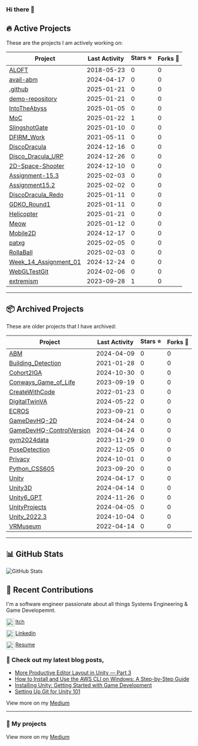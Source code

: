 ### Hi there 👋
## 🔥 Active Projects
These are the projects I am actively working on:

| Project | Last Activity | Stars ⭐ | Forks 🍴 |
|---------|--------------|----------|---------|
| [ALOFT](https://github.com/alecdbarker/ALOFT) | 2018-05-23 | 0 | 0 |
| [avail-abm](https://github.com/folagit/avail-abm) | 2024-04-17 | 0 | 0 |
| [.github](https://github.com/GuiltyGamesStudio/.github) | 2025-01-21 | 0 | 0 |
| [demo-repository](https://github.com/GuiltyGamesStudio/demo-repository) | 2025-01-21 | 0 | 0 |
| [IntoTheAbyss](https://github.com/GuiltyGamesStudio/IntoTheAbyss) | 2025-01-05 | 0 | 0 |
| [MoC](https://github.com/GuiltyGamesStudio/MoC) | 2025-01-22 | 1 | 0 |
| [SlingshotGate](https://github.com/GuiltyGamesStudio/SlingshotGate) | 2025-01-10 | 0 | 0 |
| [DFIRM_Work](https://github.com/icherkas/DFIRM_Work) | 2021-05-11 | 0 | 0 |
| [DiscoDracula](https://github.com/Jam-A-Lamb/DiscoDracula) | 2024-12-16 | 0 | 0 |
| [Disco_Dracula_URP](https://github.com/Jam-A-Lamb/Disco_Dracula_URP) | 2024-12-26 | 0 | 0 |
| [2D-Space-Shooter](https://github.com/patxg/2D-Space-Shooter) | 2024-12-10 | 0 | 0 |
| [Assignment-15.3](https://github.com/patxg/Assignment-15.3) | 2025-02-03 | 0 | 0 |
| [Assignment15.2](https://github.com/patxg/Assignment15.2) | 2025-02-02 | 0 | 0 |
| [DiscoDracula_Redo](https://github.com/patxg/DiscoDracula_Redo) | 2025-01-11 | 0 | 0 |
| [GDKO_Round1](https://github.com/patxg/GDKO_Round1) | 2025-01-11 | 0 | 0 |
| [Helicopter](https://github.com/patxg/Helicopter) | 2025-01-21 | 0 | 0 |
| [Meow](https://github.com/patxg/Meow) | 2025-01-12 | 0 | 0 |
| [Mobile2D](https://github.com/patxg/Mobile2D) | 2024-12-17 | 0 | 0 |
| [patxg](https://github.com/patxg/patxg) | 2025-02-05 | 0 | 0 |
| [RollaBall](https://github.com/patxg/RollaBall) | 2025-02-03 | 0 | 0 |
| [Week_14_Assignment_01](https://github.com/patxg/Week_14_Assignment_01) | 2024-12-24 | 0 | 0 |
| [WebGLTestGit](https://github.com/RGP-pguillen/WebGLTestGit) | 2024-02-06 | 0 | 0 |
| [extremism](https://github.com/SCarter101/extremism) | 2023-09-28 | 1 | 0 |

---

## 📦 Archived Projects
These are older projects that I have archived:

| Project | Last Activity | Stars ⭐ | Forks 🍴 |
|---------|--------------|----------|---------|
| [ABM](https://github.com/patxg/ABM) | 2024-04-09 | 0 | 0 |
| [Building_Detection](https://github.com/patxg/Building_Detection) | 2021-01-28 | 0 | 0 |
| [Cohort2IGA](https://github.com/patxg/Cohort2IGA) | 2024-10-30 | 0 | 0 |
| [Conways_Game_of_Life](https://github.com/patxg/Conways_Game_of_Life) | 2023-09-19 | 0 | 0 |
| [CreateWithCode](https://github.com/patxg/CreateWithCode) | 2022-01-23 | 0 | 0 |
| [DigitalTwinVA](https://github.com/patxg/DigitalTwinVA) | 2024-05-22 | 0 | 0 |
| [ECROS](https://github.com/patxg/ECROS) | 2023-09-21 | 0 | 0 |
| [GameDevHQ-2D](https://github.com/patxg/GameDevHQ-2D) | 2024-04-24 | 0 | 0 |
| [GameDevHQ-ControlVersion](https://github.com/patxg/GameDevHQ-ControlVersion) | 2024-04-24 | 0 | 0 |
| [gym2024data](https://github.com/patxg/gym2024data) | 2023-11-29 | 0 | 0 |
| [PoseDetection](https://github.com/patxg/PoseDetection) | 2022-12-05 | 0 | 0 |
| [Privacy](https://github.com/patxg/Privacy) | 2024-10-01 | 0 | 0 |
| [Python_CSS605](https://github.com/patxg/Python_CSS605) | 2023-09-20 | 0 | 0 |
| [Unity](https://github.com/patxg/Unity) | 2024-04-17 | 0 | 0 |
| [Unity3D](https://github.com/patxg/Unity3D) | 2024-04-14 | 0 | 0 |
| [Unity6_GPT](https://github.com/patxg/Unity6_GPT) | 2024-11-26 | 0 | 0 |
| [UnityProjects](https://github.com/patxg/UnityProjects) | 2024-04-05 | 0 | 0 |
| [Unity_2022.3](https://github.com/patxg/Unity_2022.3) | 2024-10-04 | 0 | 0 |
| [VRMuseum](https://github.com/patxg/VRMuseum) | 2022-04-14 | 0 | 0 |

---

## 📊 GitHub Stats
![GitHub Stats](https://github-readme-stats.vercel.app/api?username=patxg&show_icons=true&theme=radical)

## 🚀 Recent Contributions
<!-- RECENT_COMMITS -->
I'm a software engineer passionate about all things Systems Engineering & Game Developemnt.

[<img align="left" width="22px" src="https://assetsio.reedpopcdn.com/Itch.io_logo.jpg?width=1200&height=1200&fit=crop&quality=100&format=png&enable=upscale&auto=webp"/>Itch](https://patxg.itch.io/)

[<img align="left" width="22px" src="https://cdn-icons-png.flaticon.com/512/174/174857.png"/>Linkedin](https://www.linkedin.com/in/guillen1/)

[<img align="left" width="22px" src="http://samuelarminana.com/favicon.ico"/>Resume](patx.GitHub.io/resume)

### 📝 Check out my latest blog posts,
<!-- BLOG-POST-LIST:START -->
- [More Productive Editor Layout in Unity — Part 3](https://medium.com/@pat.x.guillen/more-productive-editor-layout-in-unity-part-3-7f705b43eb2e)
- [How to Install and Use the AWS CLI on Windows: A Step-by-Step Guide](https://medium.com/@pat.x.guillen/how-to-install-and-use-the-aws-cli-on-windows-5a4fa5b0e26c)
- [Installing Unity: Getting Started with Game Development](https://medium.com/@pat.x.guillen/installing-unity-d06e7728bd11)
- [Setting Up Git for Unity 101](https://medium.com/@pat.x.guillen/setting-up-git-for-unity-101-25497672b0ef)
<!--- [ArticleName](LINK) -->
<!-- BLOG-POST-LIST:END -->
View more on my [Medium](https://medium.com/@pat.x.guillen)

---
### 💾 My projects
<!---
<img src="https://i.imgur.com/tSyEpnJ.png" align="left" width="400px"/> 

# Game Name
Game Description.​


Otherfacts.

<br/>
<br/>
<br/>
<br/>

<!-- Image --
<img src="https://i.imgur.com/uaA2YE7.png" align="left" width="400px"/> 

<br/>
<br/>
<br/>
<br/>
-->
View more on my [Medium](https://medium.com/@pat.x.guillen)
